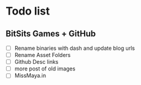 Todo list
=========

## BitSits Games + GitHub
- [ ] Rename binaries with dash and update blog urls
- [ ] Rename Asset Folders
- [ ] Github Desc links
- [ ] more post of old images
- [ ] MissMaya.in

